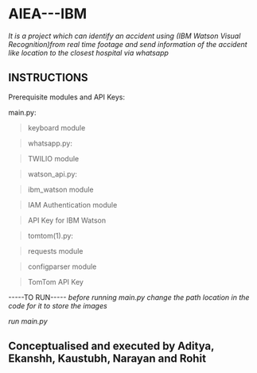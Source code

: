 # AIEA---IBM
*It is a project which can identify an accident using (IBM Watson Visual Recognition)from real time footage and send information of the accident like location to the closest* *hospital via whatsapp*

## INSTRUCTIONS

Prerequisite modules and  API Keys:

main.py:<br />
> keyboard module<br />

> whatsapp.py:<br />

> TWILIO module<br />

> watson_api.py:<br />

> ibm_watson module<br />

> IAM Authentication module<br />

> API Key for IBM Watson<br />

> tomtom(1).py:<br />

> requests module<br />

> configparser module<br />

> TomTom API Key<br />

-----TO RUN-----
*before running main.py change the path location in the code for it to store the images*

*run main.py*


## Conceptualised and executed by Aditya, Ekanshh, Kaustubh, Narayan and Rohit
